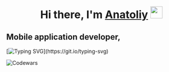 <h1 align="center">Hi there, I'm <a href="https://000000000000.ru/" target="_blank">Anatoliy</a> 
<img src="https://github.com/blackcater/blackcater/raw/main/images/Hi.gif" height="32"/></h1>
<h2>Mobile application developer,</h2>

[![Typing SVG](https://readme-typing-svg.herokuapp.com?font=Fira+Code&pause=1000&width=435&lines=in+the+process+of+learning+.+.+.)](https://git.io/typing-svg)

![Codewars](https://github.r2v.ch/codewars?user=Anatoliy3399)

